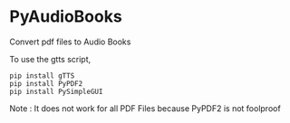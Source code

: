 # PyAudioBooks
Convert pdf files to Audio Books

To use the gtts script,
```
pip install gTTS
pip install PyPDF2
pip install PySimpleGUI
```

Note : It does not work for all PDF Files because PyPDF2 is not foolproof
